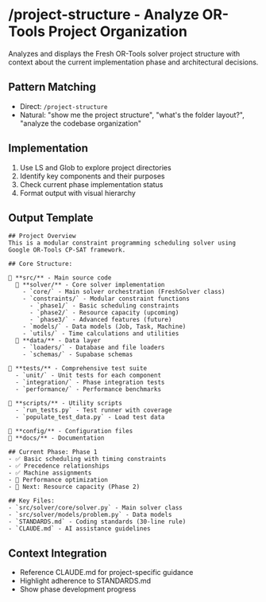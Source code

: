 # /project-structure - Analyze OR-Tools Project Organization

Analyzes and displays the Fresh OR-Tools solver project structure with context about the current implementation phase and architectural decisions.

## Pattern Matching
- Direct: `/project-structure`
- Natural: "show me the project structure", "what's the folder layout?", "analyze the codebase organization"

## Implementation

1. Use LS and Glob to explore project directories
2. Identify key components and their purposes
3. Check current phase implementation status
4. Format output with visual hierarchy

## Output Template

```
## Project Overview
This is a modular constraint programming scheduling solver using Google OR-Tools CP-SAT framework.

## Core Structure:

📁 **src/** - Main source code
  📁 **solver/** - Core solver implementation
    - `core/` - Main solver orchestration (FreshSolver class)
    - `constraints/` - Modular constraint functions
      - `phase1/` - Basic scheduling constraints
      - `phase2/` - Resource capacity (upcoming)
      - `phase3/` - Advanced features (future)
    - `models/` - Data models (Job, Task, Machine)
    - `utils/` - Time calculations and utilities
  📁 **data/** - Data layer
    - `loaders/` - Database and file loaders
    - `schemas/` - Supabase schemas

📁 **tests/** - Comprehensive test suite
  - `unit/` - Unit tests for each component
  - `integration/` - Phase integration tests
  - `performance/` - Performance benchmarks

📁 **scripts/** - Utility scripts
  - `run_tests.py` - Test runner with coverage
  - `populate_test_data.py` - Load test data

📁 **config/** - Configuration files
📁 **docs/** - Documentation

## Current Phase: Phase 1
- ✅ Basic scheduling with timing constraints
- ✅ Precedence relationships
- ✅ Machine assignments
- 🔄 Performance optimization
- 📅 Next: Resource capacity (Phase 2)

## Key Files:
- `src/solver/core/solver.py` - Main solver class
- `src/solver/models/problem.py` - Data models
- `STANDARDS.md` - Coding standards (30-line rule)
- `CLAUDE.md` - AI assistance guidelines
```

## Context Integration
- Reference CLAUDE.md for project-specific guidance
- Highlight adherence to STANDARDS.md
- Show phase development progress
